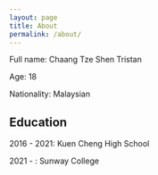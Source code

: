 ```yaml
---
layout: page
title: About
permalink: /about/
---
```


Full name: Chaang Tze Shen Tristan

Age: 18

Nationality: Malaysian

## Education

2016 - 2021: Kuen Cheng High School

2021 - : Sunway College
